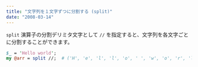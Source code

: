```yaml
---
title: "文字列を１文字ずつに分割する (split)"
date: "2008-03-14"
---
```


`split` 演算子の分割デリミタ文字として `//` を指定すると、文字列を各文字ごとに分割することができます。

~~~ perl
$_ = 'Hello world';
my @arr = split //;  # ('H', 'e', 'l', 'l', 'o', ' ', 'w', 'o', 'r', 'l', 'd')
~~~

